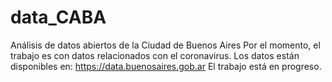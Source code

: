 # data_CABA
Análisis de datos abiertos de la Ciudad de Buenos Aires
Por el momento, el trabajo es con datos relacionados con el coronavirus. Los datos están disponibles en: https://data.buenosaires.gob.ar
El trabajo está en progreso.
